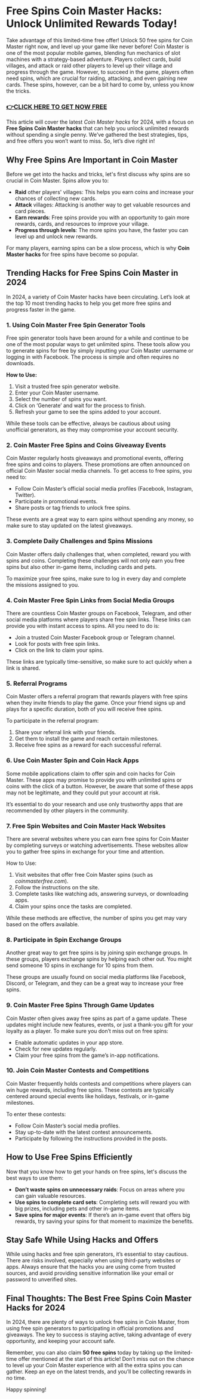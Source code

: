 # Free Spins Coin Master Hacks: Unlock Unlimited Rewards Today!

Take advantage of this limited-time free offer! Unlock 50 free spins for Coin Master right now, and level up your game like never before! Coin Master is one of the most popular mobile games, blending fun mechanics of slot machines with a strategy-based adventure. Players collect cards, build villages, and attack or raid other players to level up their village and progress through the game. However, to succeed in the game, players often need spins, which are crucial for raiding, attacking, and even gaining new cards. These spins, however, can be a bit hard to come by, unless you know the tricks.

### [👉CLICK HERE TO GET NOW FREE](https://coinmasterupdates.github.io/free/)

This article will cover the latest *Coin Master hacks* for 2024, with a focus on **Free Spins Coin Master hacks** that can help you unlock unlimited rewards without spending a single penny. We’ve gathered the best strategies, tips, and free offers you won’t want to miss. So, let’s dive right in!

## Why Free Spins Are Important in Coin Master

Before we get into the hacks and tricks, let's first discuss why spins are so crucial in Coin Master. Spins allow you to:

- **Raid** other players' villages: This helps you earn coins and increase your chances of collecting new cards.
- **Attack** villages: Attacking is another way to get valuable resources and card pieces.
- **Earn rewards**: Free spins provide you with an opportunity to gain more rewards, cards, and resources to improve your village.
- **Progress through levels**: The more spins you have, the faster you can level up and unlock new rewards.

For many players, earning spins can be a slow process, which is why **Coin Master hacks** for free spins have become so popular.

## Trending Hacks for Free Spins Coin Master in 2024

In 2024, a variety of Coin Master hacks have been circulating. Let’s look at the top 10 most trending hacks to help you get more free spins and progress faster in the game.

### 1. **Using Coin Master Free Spin Generator Tools**

Free spin generator tools have been around for a while and continue to be one of the most popular ways to get unlimited spins. These tools allow you to generate spins for free by simply inputting your Coin Master username or logging in with Facebook. The process is simple and often requires no downloads.

**How to Use:**
1. Visit a trusted free spin generator website.
2. Enter your Coin Master username.
3. Select the number of spins you want.
4. Click on ‘Generate’ and wait for the process to finish.
5. Refresh your game to see the spins added to your account.

While these tools can be effective, always be cautious about using unofficial generators, as they may compromise your account security.

### 2. **Coin Master Free Spins and Coins Giveaway Events**

Coin Master regularly hosts giveaways and promotional events, offering free spins and coins to players. These promotions are often announced on official Coin Master social media channels. To get access to free spins, you need to:

- Follow Coin Master’s official social media profiles (Facebook, Instagram, Twitter).
- Participate in promotional events.
- Share posts or tag friends to unlock free spins.

These events are a great way to earn spins without spending any money, so make sure to stay updated on the latest giveaways.

### 3. **Complete Daily Challenges and Spins Missions**

Coin Master offers daily challenges that, when completed, reward you with spins and coins. Completing these challenges will not only earn you free spins but also other in-game items, including cards and pets.

To maximize your free spins, make sure to log in every day and complete the missions assigned to you.

### 4. **Coin Master Free Spin Links from Social Media Groups**

There are countless Coin Master groups on Facebook, Telegram, and other social media platforms where players share free spin links. These links can provide you with instant access to spins. All you need to do is:

- Join a trusted Coin Master Facebook group or Telegram channel.
- Look for posts with free spin links.
- Click on the link to claim your spins.

These links are typically time-sensitive, so make sure to act quickly when a link is shared.

### 5. **Referral Programs**

Coin Master offers a referral program that rewards players with free spins when they invite friends to play the game. Once your friend signs up and plays for a specific duration, both of you will receive free spins.

To participate in the referral program:
1. Share your referral link with your friends.
2. Get them to install the game and reach certain milestones.
3. Receive free spins as a reward for each successful referral.

### 6. **Use Coin Master Spin and Coin Hack Apps**

Some mobile applications claim to offer spin and coin hacks for Coin Master. These apps may promise to provide you with unlimited spins or coins with the click of a button. However, be aware that some of these apps may not be legitimate, and they could put your account at risk.

It’s essential to do your research and use only trustworthy apps that are recommended by other players in the community.

### 7. **Free Spin Websites and Coin Master Hack Websites**

There are several websites where you can earn free spins for Coin Master by completing surveys or watching advertisements. These websites allow you to gather free spins in exchange for your time and attention.

How to Use:
1. Visit websites that offer free Coin Master spins (such as *coinmasterfree.com*).
2. Follow the instructions on the site.
3. Complete tasks like watching ads, answering surveys, or downloading apps.
4. Claim your spins once the tasks are completed.

While these methods are effective, the number of spins you get may vary based on the offers available.

### 8. **Participate in Spin Exchange Groups**

Another great way to get free spins is by joining spin exchange groups. In these groups, players exchange spins by helping each other out. You might send someone 10 spins in exchange for 10 spins from them.

These groups are usually found on social media platforms like Facebook, Discord, or Telegram, and they can be a great way to increase your free spins.

### 9. **Coin Master Free Spins Through Game Updates**

Coin Master often gives away free spins as part of a game update. These updates might include new features, events, or just a thank-you gift for your loyalty as a player. To make sure you don’t miss out on free spins:

- Enable automatic updates in your app store.
- Check for new updates regularly.
- Claim your free spins from the game’s in-app notifications.

### 10. **Join Coin Master Contests and Competitions**

Coin Master frequently holds contests and competitions where players can win huge rewards, including free spins. These contests are typically centered around special events like holidays, festivals, or in-game milestones.

To enter these contests:
- Follow Coin Master’s social media profiles.
- Stay up-to-date with the latest contest announcements.
- Participate by following the instructions provided in the posts.

## How to Use Free Spins Efficiently

Now that you know how to get your hands on free spins, let's discuss the best ways to use them:

- **Don’t waste spins on unnecessary raids**: Focus on areas where you can gain valuable resources.
- **Use spins to complete card sets**: Completing sets will reward you with big prizes, including pets and other in-game items.
- **Save spins for major events**: If there’s an in-game event that offers big rewards, try saving your spins for that moment to maximize the benefits.

## Stay Safe While Using Hacks and Offers

While using hacks and free spin generators, it’s essential to stay cautious. There are risks involved, especially when using third-party websites or apps. Always ensure that the hacks you are using come from trusted sources, and avoid providing sensitive information like your email or password to unverified sites.

## Final Thoughts: The Best Free Spins Coin Master Hacks for 2024

In 2024, there are plenty of ways to unlock free spins in Coin Master, from using free spin generators to participating in official promotions and giveaways. The key to success is staying active, taking advantage of every opportunity, and keeping your account safe.

Remember, you can also claim **50 free spins** today by taking up the limited-time offer mentioned at the start of this article! Don’t miss out on the chance to level up your Coin Master experience with all the extra spins you can gather. Keep an eye on the latest trends, and you’ll be collecting rewards in no time.

Happy spinning!
